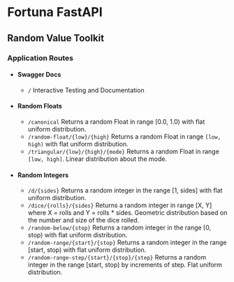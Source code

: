 # Fortuna FastAPI
## Random Value Toolkit

### Application Routes
- #### Swagger Docs
    - `/` Interactive Testing and Documentation

- #### Random Floats
    - `/canonical` Returns a random Float in range [0.0, 1.0) with flat uniform distribution.
    - `/random-float/{low}/{high}` Returns a random Float in range `[low, high)` with flat uniform distribution.
    - `/triangular/{low}/{high}/{mode}` Returns a random Float in range `[low, high]`. Linear distribution about the mode.

- #### Random Integers
    - `/d/{sides}` Returns a random integer in the range [1, sides] with flat uniform distribution.
    - `/dice/{rolls}/{sides}` Returns a random integer in range [X, Y] where X = rolls and Y = rolls * sides. Geometric distribution based on the number and size of the dice rolled.
    - `/random-below/{stop}` Returns a random integer in the range [0, stop) with flat uniform distribution.
    - `/random-range/{start}/{stop}` Returns a random integer in the range [start, stop) with flat uniform distribution.
    - `/random-range-step/{start}/{stop}/{step}` Returns a random integer in the range [start, stop) by increments of step. Flat uniform distribution. 
